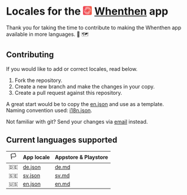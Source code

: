 # Locales for the <img src="./icon.png" alt="whenthen logo" width="24"/> [Whenthen](https://whenthen.app/) app
Thank you for taking the time to contribute to making the Whenthen app available in more languages. :clap: :world_map:

## Contributing
If you would like to add or correct locales, read below.

1) Fork the repository.  
2) Create a new branch and make the changes in your copy.
3) Create a pull request against this repository.

A great start would be to copy the [en.json](locales/en.json) and use as a template.  
Naming convention used: [i18n.json](i18n.json).  

Not familiar with git? Send your changes via [email](mailto:whenthen@d99.se) instead.

## Current languages supported
<!-- https://github.com/ikatyang/emoji-cheat-sheet/blob/master/README.md#flags -->
|:white_flag:|App locale|Appstore & Playstore|
|----------------|----------|--------------------|
|:de:|[de.json](locales/en.json)|[de.md](locales/en.md)|
|:sweden:|[sv.json](locales/en.json)|[sv.md](locales/en.md)|
|:us:|[en.json](locales/en.json)|[en.md](locales/en.md)|